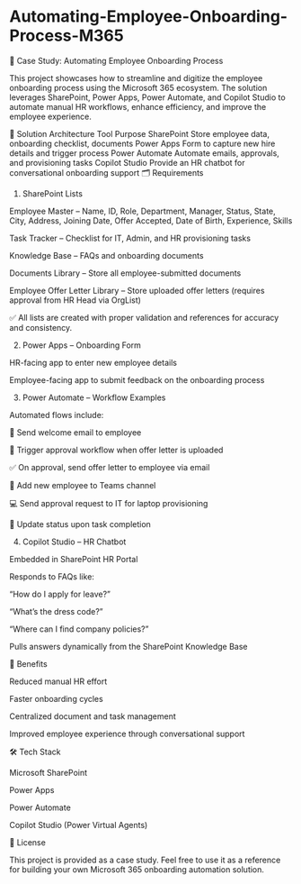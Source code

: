 # Automating-Employee-Onboarding-Process-M365
🚀 Case Study: Automating Employee Onboarding Process

This project showcases how to streamline and digitize the employee onboarding process using the Microsoft 365 ecosystem.
The solution leverages SharePoint, Power Apps, Power Automate, and Copilot Studio to automate manual HR workflows, enhance efficiency, and improve the employee experience.

📌 Solution Architecture
Tool	Purpose
SharePoint	Store employee data, onboarding checklist, documents
Power Apps	Form to capture new hire details and trigger process
Power Automate	Automate emails, approvals, and provisioning tasks
Copilot Studio	Provide an HR chatbot for conversational onboarding support
🗂️ Requirements
1. SharePoint Lists

Employee Master – Name, ID, Role, Department, Manager, Status, State, City, Address, Joining Date, Offer Accepted, Date of Birth, Experience, Skills

Task Tracker – Checklist for IT, Admin, and HR provisioning tasks

Knowledge Base – FAQs and onboarding documents

Documents Library – Store all employee-submitted documents

Employee Offer Letter Library – Store uploaded offer letters (requires approval from HR Head via OrgList)

✅ All lists are created with proper validation and references for accuracy and consistency.

2. Power Apps – Onboarding Form

HR-facing app to enter new employee details

Employee-facing app to submit feedback on the onboarding process

3. Power Automate – Workflow Examples

Automated flows include:

📩 Send welcome email to employee

📂 Trigger approval workflow when offer letter is uploaded

✅ On approval, send offer letter to employee via email

👥 Add new employee to Teams channel

💻 Send approval request to IT for laptop provisioning

🔄 Update status upon task completion

4. Copilot Studio – HR Chatbot

Embedded in SharePoint HR Portal

Responds to FAQs like:

“How do I apply for leave?”

“What’s the dress code?”

“Where can I find company policies?”

Pulls answers dynamically from the SharePoint Knowledge Base

🌟 Benefits

Reduced manual HR effort

Faster onboarding cycles

Centralized document and task management

Improved employee experience through conversational support

🛠️ Tech Stack

Microsoft SharePoint

Power Apps

Power Automate

Copilot Studio (Power Virtual Agents)

📄 License

This project is provided as a case study. Feel free to use it as a reference for building your own Microsoft 365 onboarding automation solution.
